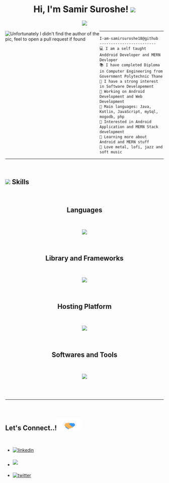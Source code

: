 <h1 align="center">
Hi, I'm Samir Suroshe!
  <img src="https://media.giphy.com/media/hvRJCLFzcasrR4ia7z/giphy.gif" width="30"></h1>
<p align="center">
  <a href="https://github.com/DenverCoder1/readme-typing-svg"><img src="https://readme-typing-svg.herokuapp.com?lines=Computer+Science+Student;Full+Stack+Web+Developer;Android+Developer;Always%20learning%20new%20things&center=true&width=380&height=45"></a>
</p>

<img align="left" src="https://github.com/samirsuroshe18/samirsuroshe18/assets/130245723/95ea3b0b-1718-4708-947b-c185ab8fff4e" alt="Unfortunately I didn't find the author of the pic, feel to open a pull request if found" width="300" />
<hr>

```
I-am-samirsuroshe18@github
-------------------------
💻 I am a self taught Anddroid Developer and MERN Devloper
📚 I have completed Diploma in Computer Engineering from Government Polytechnic Thane
📝 I have a strong interest in Software Developement
🔭 Working on Android Development and Web Development
🌟 Main languages: Java, Kotlin, JavaScript, mySql, mogodb, php
🚩 Interested in Android Application and MERN Stack development
🌱 Learning more about Android and MERN stuff
🎵 Love metal, lofi, jazz and soft music
```
<hr><br>

## <img src="https://media2.giphy.com/media/QssGEmpkyEOhBCb7e1/giphy.gif?cid=ecf05e47a0n3gi1bfqntqmob8g9aid1oyj2wr3ds3mg700bl&rid=giphy.gif" width ="25"><b> Skills</b>
<br>

<h2 align="center">Languages</h2><br>
<p align="center">
  <a href="https://skillicons.dev">
    <img src="https://skillicons.dev/icons?i=c,cpp,css,html,java,js,kotlin,mongodb,mysql,nodejs,py,&perline=14" />
  </a>
</p>
<br>   
    

<h2 align="center">Library and Frameworks</h2><br>
   <p align="center">
  <a href="https://skillicons.dev">
    <img src="https://skillicons.dev/icons?i=react,express,tailwind,bootstrap,nodejs,redux&perline=14" />
  </a>
</p>

<br>

<h2 align="center">Hosting Platform</h2><br>
    <p align="center">
  <a href="https://skillicons.dev">
    <img src="https://skillicons.dev/icons?i=vercel,firebase&perline=14" />
  </a>
</p>
    
<br>

<h2 align="center">Softwares and Tools</h2><br>
<p align="center">
  <a href="https://skillicons.dev">
    <img src="https://skillicons.dev/icons?i=vscode,androidstudio,figma,postman,git,github,firebase,linux,pycharm,idea&perline=14" />
  </a>
</p> 


</p>

<br>
<br>

-----

<br>


## <b> Let's Connect..!</b><img src="https://github.com/0xAbdulKhalid/0xAbdulKhalid/raw/main/assets/mdImages/handshake.gif" width ="80">
<br>
<div align='left'>

<ul>

<li>
<a href="https://www.linkedin.com/in/samir-suroshe-50b073271/" target="_blank">
<img src="https://img.shields.io/badge/linkedin:  Samir Suroshe-%2300acee.svg?color=405DE6&style=for-the-badge&logo=linkedin&logoColor=white" alt=linkedin style="margin-bottom: 5px;"/>
</a>
</li>

<br>

<li>
<a href="mailto:sameersuroshe50@gmail.com" target="_blank">
<img src="https://img.shields.io/badge/gmail:  Samir Suroshe-%23EA4335.svg?style=for-the-badge&logo=gmail&logoColor=white" t=mail style="margin-bottom: 5px;" />
</a>
</li>

<br>

<li>
<a href="https://twitter.com/SameerSuroshe" target="_blank">
<img src="https://img.shields.io/badge/twitter:  Samir Suroshe-%2300acee.svg?color=1DA1F2&style=for-the-badge&logo=twitter&logoColor=white" alt=twitter style="margin-bottom: 5px;"/>
</a>
</li>




	
</ul>
</div>
